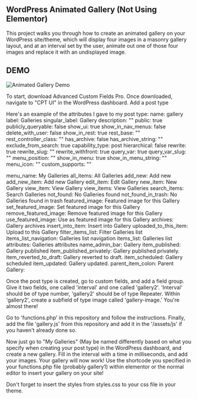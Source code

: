 ## WordPress Animated Gallery (Not Using Elementor)
This project walks you through how to create an animated gallery on your WordPress site/theme, which will display four images in a masonry gallery layout, and at an interval set by the user, animate out one of those four images and replace it with an undisplayed image.

## DEMO

![Animated Gallery Demo](https://i.imgur.com/kgxPDkF.gif)

To start, download Advanced Custom Fields Pro. Once downloaded, navigate to "CPT UI" in the WordPress dashboard. Add a post type

Here's an example of the attributes I gave to my post type:
name: gallery
label: Galleries
singular_label: Gallery
description: ""
public: true
publicly_queryable: false
show_ui: true
show_in_nav_menus: false
delete_with_user: false
show_in_rest: true
rest_base: ""
rest_controller_class: ""
has_archive: false
has_archive_string: ""
exclude_from_search: true
capability_type: post
hierarchical: false
rewrite: true
rewrite_slug: ""
rewrite_withfront: true
query_var: true
query_var_slug: ""
menu_position: ""
show_in_menu: true
show_in_menu_string: ""
menu_icon: ""
custom_supports: ""

menu_name: My Galleries
all_items: All Galleries
add_new: Add new
add_new_item: Add new Gallery
edit_item: Edit Gallery
new_item: New Gallery
view_item: View Gallery
view_items: View Galleries
search_items: Search Galleries
not_found: No Galleries found
not_found_in_trash: No Galleries found in trash
featured_image: Featured image for this Gallery
set_featured_image: Set featured image for this Gallery
remove_featured_image: Remove featured image for this Gallery
use_featured_image: Use as featured image for this Gallery
archives: Gallery archives
insert_into_item: Insert into Gallery
uploaded_to_this_item: Upload to this Gallery
filter_items_list: Filter Galleries list
items_list_navigation: Galleries list navigation
items_list: Galleries list
attributes: Galleries attributes
name_admin_bar: Gallery
item_published: Gallery published
item_published_privately: Gallery published privately.
item_reverted_to_draft: Gallery reverted to draft.
item_scheduled: Gallery scheduled
item_updated: Gallery updated.
parent_item_colon: Parent Gallery:


Once the post type is created, go to custom fields, and add a field group. Give it two fields, one called 'interval' and one called 'gallery2'. 'Interval' should be of type number, 'gallery2' should be of type Repeater. Within 'gallery2', create a subfield of type image called 'gallery-image.' You're almost there!

Go to 'functions.php' in this repository and follow the instructions. Finally, add the file 'gallery.js' from this repository and add it in the '/assets/js' if you haven't already done so.

Now just go to "My Galleries" (May be named differently based on what you specify when creating your post type) in the WordPress dashboard, and create a new gallery. Fill in the interval with a time in milliseconds, and add your images. Your gallery will now work! Use the shortcode you specified in your functions.php file (probably gallery1) within elementor or the normal editor to insert your gallery on your site!

Don't forget to insert the styles from styles.css to your css file in your theme.

